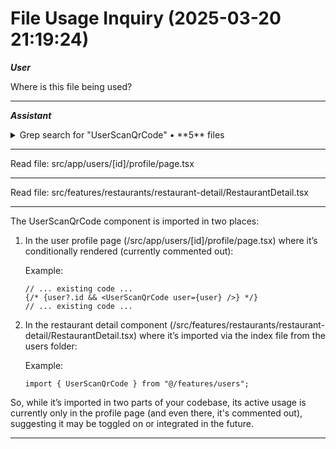 <!-- Generated by SpecStory -->

# File Usage Inquiry (2025-03-20 21:19:24)

_**User**_

Where is this file being used?

---

_**Assistant**_

<details>
            <summary>Grep search for "UserScanQrCode" • **5** files</summary>
        
| File | Line | Match |
|------|------|-------|
| `file:///Users/liamellis/Desktop/restaurant-passport-app/src/app/users/%5Bid%5D/profile/page.tsx` | L3 | `import { UserScanQrCode } from "@/features/users/UserScanQrCode";` |
| `file:///Users/liamellis/Desktop/restaurant-passport-app/src/app/users/%5Bid%5D/profile/page.tsx` | L41 | `{/* {user?.id && <UserScanQrCode user={user} />} */}` |
| `file:///Users/liamellis/Desktop/restaurant-passport-app/src/features/restaurants/restaurant-detail/RestaurantDetail.tsx` | L4 | `import { UserScanQrCode } from "@/features/users";` |
| `file:///Users/liamellis/Desktop/restaurant-passport-app/src/features/users/UserScanQrCode.tsx` | L137 | `export function UserScanQrCode({ user }: { user: User }) {` |
| `file:///Users/liamellis/Desktop/restaurant-passport-app/src/features/users/index.ts` | L2 | `export * from "./UserScanQrCode";` |
| `file:///Users/liamellis/Desktop/restaurant-passport-app/src/features/users/UserScanQrCode.tsx` | L137 | `export function UserScanQrCode({ user }: { user: User }) {` |

</details>

---

Read file: src/app/users/[id]/profile/page.tsx

---

Read file: src/features/restaurants/restaurant-detail/RestaurantDetail.tsx

---

The UserScanQrCode component is imported in two places:

1. In the user profile page (/src/app/users/[id]/profile/page.tsx) where it’s conditionally rendered (currently commented out):

   Example:
   ```tsx:src/app/users/[id]/profile/page.tsx
   // ... existing code ...
   {/* {user?.id && <UserScanQrCode user={user} />} */}
   // ... existing code ...
   ```

2. In the restaurant detail component (/src/features/restaurants/restaurant-detail/RestaurantDetail.tsx) where it’s imported via the index file from the users folder:

   Example:
   ```tsx:src/features/restaurants/restaurant-detail/RestaurantDetail.tsx
   import { UserScanQrCode } from "@/features/users";
   ```

So, while it’s imported in two parts of your codebase, its active usage is currently only in the profile page (and even there, it's commented out), suggesting it may be toggled on or integrated in the future.

---

